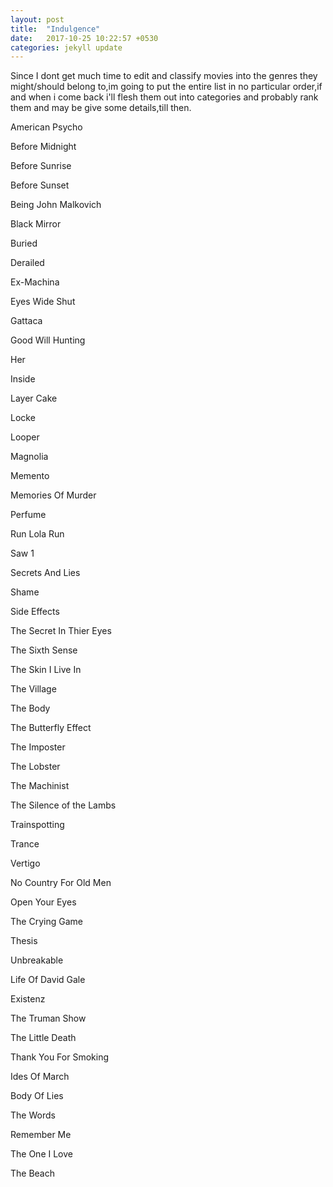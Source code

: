 ```yaml
---
layout: post
title:  "Indulgence"
date:   2017-10-25 10:22:57 +0530
categories: jekyll update
---
```

Since I dont get much time to edit and classify movies into the genres they might/should belong to,im going to put the entire list in no particular order,if and when i come back i'll flesh them out into categories and probably rank them and may be give some details,till then.

American Psycho

Before Midnight

Before Sunrise

Before Sunset

Being John Malkovich

Black Mirror

Buried

Derailed

Ex-Machina

Eyes Wide Shut

Gattaca

Good Will Hunting

Her

Inside

Layer Cake

Locke

Looper

Magnolia

Memento

Memories Of Murder

Perfume

Run Lola Run

Saw 1

Secrets And Lies

Shame

Side Effects

The Secret In Thier Eyes

The Sixth Sense

The Skin I Live In

The Village

The Body

The Butterfly Effect 

The Imposter

The Lobster

The Machinist

The Silence of the Lambs

Trainspotting

Trance

Vertigo

No Country For Old Men

Open Your Eyes

The Crying Game

Thesis

Unbreakable

Life Of David Gale 

Existenz

The Truman Show

The Little Death

Thank You For Smoking

Ides Of March

Body Of Lies

The Words

Remember Me

The One I Love

The Beach
